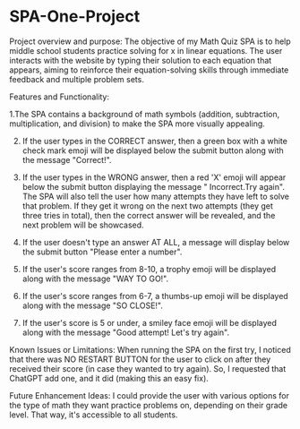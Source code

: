 # SPA-One-Project

Project overview and purpose:
The objective of my Math Quiz SPA is to help middle school students practice solving for x in linear equations. 
The user interacts with the website by typing their solution to each equation that appears, aiming to reinforce 
their equation-solving skills through immediate feedback and multiple problem sets. 

Features and Functionality: 

1.The SPA contains a background of math symbols (addition, subtraction, multiplication, and division) to make the SPA more visually appealing.

2. If the user types in the CORRECT answer, then a green box with a white check mark emoji will be displayed below the submit button
along with the message "Correct!".
   
3. If the user types in the WRONG answer, then a red 'X' emoji will appear below the submit button displaying the message " Incorrect.Try again".
The SPA will also tell the user how many attempts they have left to solve that problem. If they get it wrong on the next two attempts (they get three tries in total), then the correct answer will be revealed, and the next problem will be showcased.

4. If the user doesn't type an answer AT ALL, a message will display below the submit button "Please enter a number". 

5. If the user's score ranges from 8-10, a trophy emoji will be displayed along with the message "WAY TO GO!".

6. If the user's score ranges from 6-7, a thumbs-up emoji will be displayed along with the message "SO CLOSE!".
   
7. If the user's score is 5 or under, a smiley face emoji will be displayed along with the message "Good attempt! Let's try again".

Known Issues or Limitations: 
When running the SPA on the first try, I noticed that there was NO RESTART BUTTON for the user to click on after they received their score (in case they wanted to try again). So, I requested that ChatGPT add one, and it did (making this an easy fix). 

Future Enhancement Ideas: 
I could provide the user with various options for the type of math they want practice problems on, depending on their grade level. That way, it's accessible to 
all students. 










